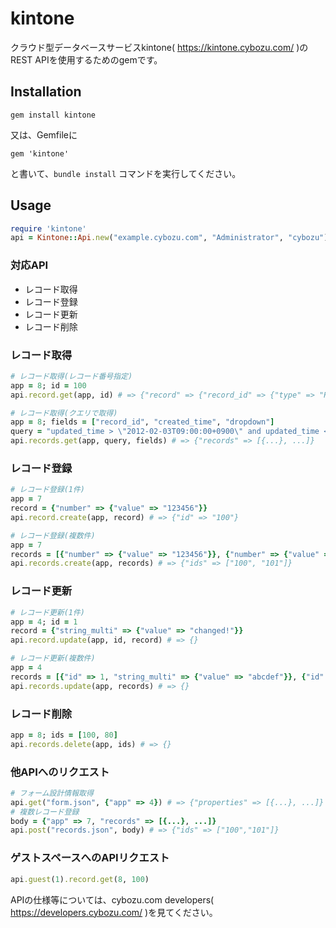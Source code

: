 # kintone

クラウド型データベースサービスkintone( https://kintone.cybozu.com/ )のREST APIを使用するためのgemです。

## Installation

    gem install kintone

又は、Gemfileに

    gem 'kintone'

と書いて、`bundle install` コマンドを実行してください。

## Usage

```ruby
require 'kintone'
api = Kintone::Api.new("example.cybozu.com", "Administrator", "cybozu")
```

### 対応API
- レコード取得
- レコード登録
- レコード更新
- レコード削除

### レコード取得

```ruby
# レコード取得(レコード番号指定)
app = 8; id = 100
api.record.get(app, id) # => {"record" => {"record_id" => {"type" => "RECORD_NUMBER", "value" => "1"}}}

# レコード取得(クエリで取得)
app = 8; fields = ["record_id", "created_time", "dropdown"]
query = "updated_time > \"2012-02-03T09:00:00+0900\" and updated_time < \"2012-02-03T10:00:00+0900\" order by record_id asc limit 10 offset 20"
api.records.get(app, query, fields) # => {"records" => [{...}, ...]}
```

### レコード登録

```ruby
# レコード登録(1件)
app = 7
record = {"number" => {"value" => "123456"}}
api.record.create(app, record) # => {"id" => "100"}

# レコード登録(複数件)
app = 7
records = [{"number" => {"value" => "123456"}}, {"number" => {"value" => "7890"}}]
api.records.create(app, records) # => {"ids" => ["100", "101"]}
```

### レコード更新

```ruby
# レコード更新(1件)
app = 4; id = 1
record = {"string_multi" => {"value" => "changed!"}}
api.record.update(app, id, record) # => {}

# レコード更新(複数件)
app = 4
records = [{"id" => 1, "string_multi" => {"value" => "abcdef"}}, {"id" => 2, "string_multi" => {"value" => "opqrstu"}}]
api.records.update(app, records) # => {}
```

### レコード削除

```ruby
app = 8; ids = [100, 80]
api.records.delete(app, ids) # => {}
```

### 他APIへのリクエスト

```ruby
# フォーム設計情報取得
api.get("form.json", {"app" => 4}) # => {"properties" => [{...}, ...]}
# 複数レコード登録
body = {"app" => 7, "records" => [{...}, ...]}
api.post("records.json", body) # => {"ids" => ["100","101"]}
```

### ゲストスペースへのAPIリクエスト

```ruby
api.guest(1).record.get(8, 100)
```

APIの仕様等については、cybozu.com developers( https://developers.cybozu.com/ )を見てください。
